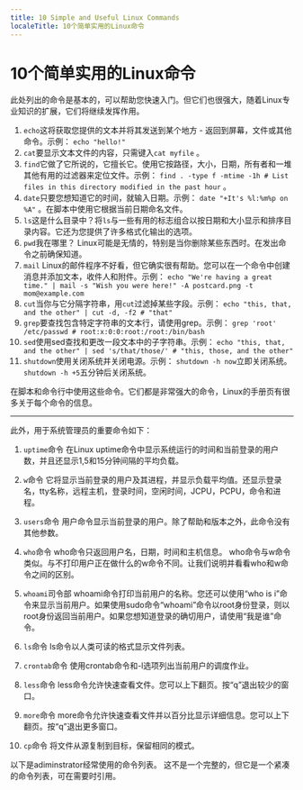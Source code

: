 ```yaml
---
title: 10 Simple and Useful Linux Commands
localeTitle: 10个简单实用的Linux命令
---
```

# 10个简单实用的Linux命令

此处列出的命令是基本的，可以帮助您快速入门。但它们也很强大，随着Linux专业知识的扩展，它们将继续发挥作用。

1.  `echo`这将获取您提供的文本并将其发送到某个地方 - 返回到屏幕，文件或其他命令。示例： `echo "hello!"`
2.  `cat`要显示文本文件的内容，只需键入`cat myfile` 。
3.  `find`它做了它所说的，它擅长它。使用它按路径，大小，日期，所有者和一堆其他有用的过滤器来定位文件。示例： `find . -type f -mtime -1h # List files in this directory modified in the past hour` 。
4.  `date`只要您想知道它的时间，就输入日期。示例： `date "+It's %l:%m%p on %A"` 。在脚本中使用它根据当前日期命名文件。
5.  `ls`这是什么目录中？将`ls`与一些有用的标志组合以按日期和大小显示和排序目录内容。它还为您提供了许多格式化输出的选项。
6.  `pwd`我在哪里？ Linux可能是无情的，特别是当你删除某些东西时。在发出命令之前确保知道。
7.  `mail` Linux的邮件程序不好看，但它确实很有帮助。您可以在一个命令中创建消息并添加文本，收件人和附件。示例： `echo "We're having a great time." | mail -s "Wish you were here!" -A postcard.png -t mom@example.com`
8.  `cut`当你与它分隔字符串，用`cut`过滤掉某些字段。示例： `echo "this, that, and the other" | cut -d, -f2 # "that"`
9.  `grep`要查找包含特定字符串的文本行，请使用grep。示例： `grep 'root' /etc/passwd # root:x:0:0:root:/root:/bin/bash`
10.  `sed`使用sed查找和更改一段文本中的子字符串。示例： `echo "this, that, and the other" | sed 's/that/those/' # "this, those, and the other"`
11.  `shutdown`使用关闭系统并关闭电源。示例： `shutdown -h now`立即关闭系统。 `shutdown -h +5`五分钟后关闭系统。

在脚本和命令行中使用这些命令。它们都是非常强大的命令，Linux的手册页有很多关于每个命令的信息。

* * *

此外，用于系统管理员的重要命令如下：

1.  `uptime`命令 在Linux uptime命令中显示系统运行的时间和当前登录的用户数，并且还显示1,5和15分钟间隔的平均负载。
    
2.  `w`命令 它将显示当前登录的用户及其进程，并显示负载平均值。还显示登录名，tty名称，远程主机，登录时间，空闲时间，JCPU，PCPU，命令和进程。
    
3.  `users`命令 用户命令显示当前登录的用户。除了帮助和版本之外，此命令没有其他参数。
    
4.  `who`命令 who命令只返回用户名，日期，时间和主机信息。 who命令与w命令类似。与不打印用户正在做什么的w命令不同。让我们说明并看看who和w命令之间的区别。
    
5.  `whoami`司令部 whoami命令打印当前用户的名称。您还可以使用“who is i”命令来显示当前用户。如果使用sudo命令“whoami”命令以root身份登录，则以root身份返回当前用户。如果您想知道登录的确切用户，请使用“我是谁”命令。
    
6.  `ls`命令 ls命令以人类可读的格式显示文件列表。
    
7.  `crontab`命令 使用crontab命令和-l选项列出当前用户的调度作业。
    
8.  `less`命令 less命令允许快速查看文件。您可以上下翻页。按“q”退出较少的窗口。
    
9.  `more`命令 more命令允许快速查看文件并以百分比显示详细信息。您可以上下翻页。按“q”退出更多窗口。
    
10.  `cp`命令 将文件从源复制到目标，保留相同的模式。
    

以下是adiminstrator经常使用的命令列表。 这不是一个完整的，但它是一个紧凑的命令列表，可在需要时引用。